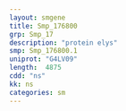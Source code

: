 ```yaml
---
layout: smgene
title: Smp_176800
grp: Smp_17
description: "protein elys"
smp: Smp_176800.1
uniprot: "G4LV09"
length:  4875
cdd: "ns"
kk: ns
categories: sm
---
```

